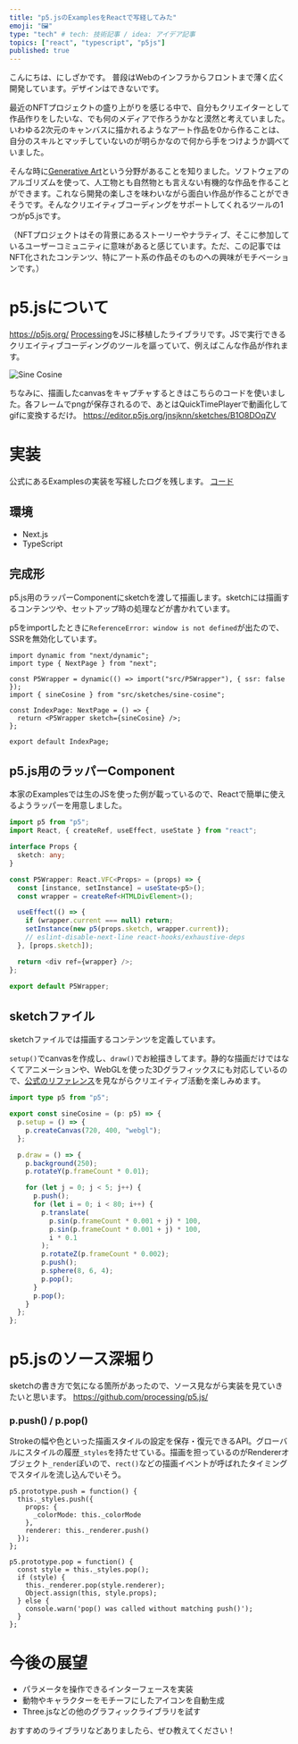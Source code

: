 ```yaml
---
title: "p5.jsのExamplesをReactで写経してみた"
emoji: "🖼"
type: "tech" # tech: 技術記事 / idea: アイデア記事
topics: ["react", "typescript", "p5js"]
published: true
---
```

こんにちは、にしざかです。
普段はWebのインフラからフロントまで薄く広く開発しています。デザインはできないです。

最近のNFTプロジェクトの盛り上がりを感じる中で、自分もクリエイターとして作品作りをしたいな、でも何のメディアで作ろうかなと漠然と考えていました。いわゆる2次元のキャンバスに描かれるようなアート作品を0から作ることは、自分のスキルとマッチしていないのが明らかなので何から手をつけようか調べていました。

そんな時に[Generative Art](https://ja.wikipedia.org/wiki/%E3%82%B8%E3%82%A7%E3%83%8D%E3%83%AC%E3%83%BC%E3%83%86%E3%82%A3%E3%83%96%E3%82%A2%E3%83%BC%E3%83%88)という分野があることを知りました。ソフトウェアのアルゴリズムを使って、人工物とも自然物とも言えない有機的な作品を作ることができます。これなら開発の楽しさを味わいながら面白い作品が作ることができそうです。そんなクリエイティブコーディングをサポートしてくれるツールの1つがp5.jsです。

（NFTプロジェクトはその背景にあるストーリーやナラティブ、そこに参加しているユーザーコミュニティに意味があると感じています。ただ、この記事ではNFT化されたコンテンツ、特にアート系の作品そのものへの興味がモチベーションです。）

# p5.jsについて
https://p5js.org/
[Processing](https://processing.org/)をJSに移植したライブラリです。JSで実行できるクリエイティブコーディングのツールを謳っていて、例えばこんな作品が作れます。

![Sine Cosine](https://storage.googleapis.com/zenn-user-upload/7b7d1a21d27644a5e7c72751.gif)

ちなみに、描画したcanvasをキャプチャするときはこちらのコードを使いました。各フレームでpngが保存されるので、あとはQuickTimePlayerで動画化してgifに変換するだけ。
https://editor.p5js.org/jnsjknn/sketches/B1O8DOqZV

# 実装
公式にあるExamplesの実装を写経したログを残します。
[コード](https://github.com/nszknao/generative-art)

## 環境
- Next.js
- TypeScript

## 完成形
p5.js用のラッパーComponentにsketchを渡して描画します。sketchには描画するコンテンツや、セットアップ時の処理などが書かれています。

p5をimportしたときに`ReferenceError: window is not defined`が出たので、SSRを無効化しています。

```js:index.tsx
import dynamic from "next/dynamic";
import type { NextPage } from "next";

const P5Wrapper = dynamic(() => import("src/P5Wrapper"), { ssr: false });
import { sineCosine } from "src/sketches/sine-cosine";

const IndexPage: NextPage = () => {
  return <P5Wrapper sketch={sineCosine} />;
};

export default IndexPage;
```

## p5.js用のラッパーComponent
本家のExamplesでは生のJSを使った例が載っているので、Reactで簡単に使えるようラッパーを用意しました。

```js:P5Wrapper.ts
import p5 from "p5";
import React, { createRef, useEffect, useState } from "react";

interface Props {
  sketch: any;
}

const P5Wrapper: React.VFC<Props> = (props) => {
  const [instance, setInstance] = useState<p5>();
  const wrapper = createRef<HTMLDivElement>();

  useEffect(() => {
    if (wrapper.current === null) return;
    setInstance(new p5(props.sketch, wrapper.current));
    // eslint-disable-next-line react-hooks/exhaustive-deps
  }, [props.sketch]);

  return <div ref={wrapper} />;
};

export default P5Wrapper;
```

## sketchファイル
sketchファイルでは描画するコンテンツを定義しています。

`setup()`でcanvasを作成し、`draw()`でお絵描きしてます。静的な描画だけではなくてアニメーションや、WebGLを使った3Dグラフィックスにも対応しているので、[公式のリファレンス](https://p5js.org/reference/)を見ながらクリエイティブ活動を楽しみめます。

```js:sine-cosine.ts
import type p5 from "p5";

export const sineCosine = (p: p5) => {
  p.setup = () => {
    p.createCanvas(720, 400, "webgl");
  };

  p.draw = () => {
    p.background(250);
    p.rotateY(p.frameCount * 0.01);

    for (let j = 0; j < 5; j++) {
      p.push();
      for (let i = 0; i < 80; i++) {
        p.translate(
          p.sin(p.frameCount * 0.001 + j) * 100,
          p.sin(p.frameCount * 0.001 + j) * 100,
          i * 0.1
        );
        p.rotateZ(p.frameCount * 0.002);
        p.push();
        p.sphere(8, 6, 4);
        p.pop();
      }
      p.pop();
    }
  };
};
```

# p5.jsのソース深堀り
sketchの書き方で気になる箇所があったので、ソース見ながら実装を見ていきたいと思います。
https://github.com/processing/p5.js/

### p.push() / p.pop()
Strokeの幅や色といった描画スタイルの設定を保存・復元できるAPI。グローバルにスタイルの履歴`_styles`を持たせている。描画を担っているのがRendererオブジェクト`_render`ぽいので、`rect()`などの描画イベントが呼ばれたタイミングでスタイルを流し込んでいそう。

```js:p.push()
p5.prototype.push = function() {
  this._styles.push({
    props: {
      _colorMode: this._colorMode
    },
    renderer: this._renderer.push()
  });
};
```

```js:p.pop()
p5.prototype.pop = function() {
  const style = this._styles.pop();
  if (style) {
    this._renderer.pop(style.renderer);
    Object.assign(this, style.props);
  } else {
    console.warn('pop() was called without matching push()');
  }
};
```

# 今後の展望
- パラメータを操作できるインターフェースを実装
- 動物やキャラクターをモチーフにしたアイコンを自動生成
- Three.jsなどの他のグラフィックライブラリを試す

おすすめのライブラリなどありましたら、ぜひ教えてください！